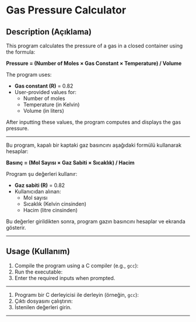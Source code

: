 # Gas Pressure Calculator

## Description (Açıklama)

This program calculates the pressure of a gas in a closed container using the formula:

**Pressure = (Number of Moles × Gas Constant × Temperature) / Volume**

The program uses:
- **Gas constant (R)** = 0.82
- User-provided values for:
  - Number of moles
  - Temperature (in Kelvin)
  - Volume (in liters)

After inputting these values, the program computes and displays the gas pressure.

---

Bu program, kapalı bir kaptaki gaz basıncını aşağıdaki formülü kullanarak hesaplar:

**Basınç = (Mol Sayısı × Gaz Sabiti × Sıcaklık) / Hacim**

Program şu değerleri kullanır:
- **Gaz sabiti (R)** = 0.82
- Kullanıcıdan alınan:
  - Mol sayısı
  - Sıcaklık (Kelvin cinsinden)
  - Hacim (litre cinsinden)

Bu değerler girildikten sonra, program gazın basıncını hesaplar ve ekranda gösterir.

---

## Usage (Kullanım)

1. Compile the program using a C compiler (e.g., `gcc`):
2. Run the executable:
3. Enter the required inputs when prompted.

---

1. Programı bir C derleyicisi ile derleyin (örneğin, `gcc`):
2. Çıktı dosyasını çalıştırın:
3. İstenilen değerleri girin.

---





   
